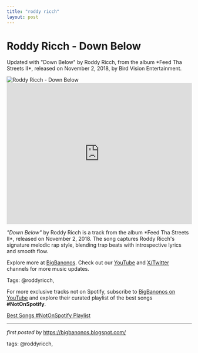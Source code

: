 ```yaml
---
title: "roddy ricch"
layout: post
---
```

<!-- Title of the Post -->
<h1 >Roddy Ricch - Down Below</h1> <!-- Introductory Text -->
<p >Updated with "Down Below" by Roddy Ricch, from the album *Feed Tha Streets II*, released on November 2, 2018, by Bird Vision Entertainment.</p> <!-- Featured Image -->
<div > <img src="https://i.ytimg.com/vi/GT_ifHNx1ZQ/mqdefault.jpg" alt="Roddy Ricch - Down Below" />
</div> <!-- YouTube Video Embed -->
<div > <iframe width="100%" height="385" src="https://www.youtube.com/embed/CJOZc02VwJM" title="Roddy Ricch - Down Below [Official Music Video]" frameborder="0" allow="accelerometer; autoplay; clipboard-write; encrypted-media; gyroscope; picture-in-picture; web-share" referrerpolicy="strict-origin-when-cross-origin" allowfullscreen></iframe>
</div> <!-- Song Information -->
<div > <p><em>"Down Below"</em> by Roddy Ricch is a track from the album *Feed Tha Streets II*, released on November 2, 2018. The song captures Roddy Ricch's signature melodic rap style, blending trap beats with introspective lyrics and smooth flow.</p>
</div> <!-- Footer Links -->
<div > <p>Explore more at <a href="https://bigbanonos.blogspot.com/" target="_blank">BigBanonos</a>. Check out our <a href="https://www.youtube.com/@BigBanonos" target="_blank">YouTube</a> and <a href="https://x.com/bigbanonos" target="_blank">X/Twitter</a> channels for more music updates.</p>
</div> <!-- Tags -->
<p >Tags: @roddyricch,</p>


<!--Subscribe and Playlist Links-->
<div>
    <p>For more exclusive tracks not on Spotify, subscribe to <a href="https://www.youtube.com/@BigBanonos" target="_blank">BigBanonos on YouTube</a> and explore their curated playlist of the best songs <strong>#NotOnSpotify</strong>.</p>
    <p><a href="https://www.youtube.com/playlist?list=PLtuNtuTatqI0kFahUCbtbfenC_ET5O_tr" target="_blank">Best Songs #NotOnSpotify Playlist<br /></a></p></div>

<hr />

<p><em>first posted by</em> <a href="https://bigbanonos.blogspot.com/" rel="noopener" target="_new">https://bigbanonos.blogspot.com/</a></p>

<p>tags: @roddyricch,</p>
